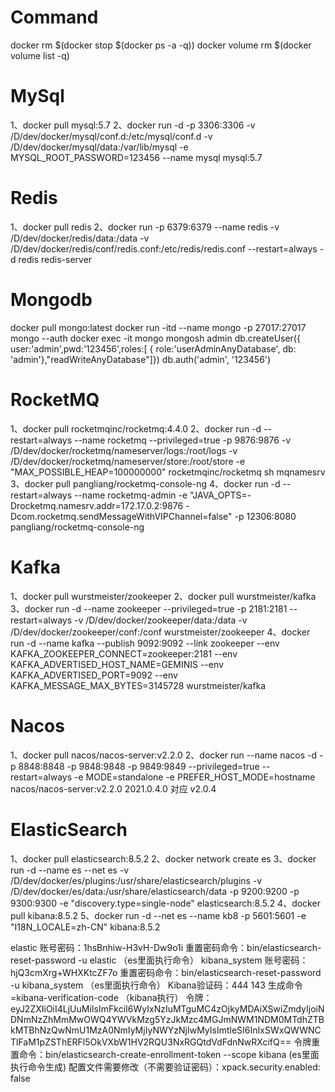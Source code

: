 # Command
docker rm $(docker stop $(docker ps -a -q))
docker volume rm $(docker volume list -q)

# MySql
1、docker pull mysql:5.7
2、docker run -d -p 3306:3306 -v /D/dev/docker/mysql/conf.d:/etc/mysql/conf.d -v /D/dev/docker/mysql/data:/var/lib/mysql -e MYSQL_ROOT_PASSWORD=123456 --name  mysql mysql:5.7

# Redis
1、docker pull redis
2、docker run -p 6379:6379 --name redis -v /D/dev/docker/redis/data:/data -v /D/dev/docker/redis/conf/redis.conf:/etc/redis/redis.conf --restart=always -d redis redis-server

# Mongodb
docker pull mongo:latest
docker run -itd --name mongo -p 27017:27017 mongo --auth
docker exec -it mongo mongosh admin
db.createUser({ user:'admin',pwd:'123456',roles:[ { role:'userAdminAnyDatabase', db: 'admin'},"readWriteAnyDatabase"]})
db.auth('admin', '123456')

# RocketMQ
1、docker pull rocketmqinc/rocketmq:4.4.0
2、docker run -d --restart=always --name rocketmq --privileged=true -p 9876:9876  -v /D/dev/docker/rocketmq/nameserver/logs:/root/logs -v /D/dev/docker/rocketmq/nameserver/store:/root/store -e "MAX_POSSIBLE_HEAP=100000000" rocketmqinc/rocketmq sh mqnamesrv
3、docker pull pangliang/rocketmq-console-ng
4、docker run -d --restart=always --name rocketmq-admin -e "JAVA_OPTS=-Drocketmq.namesrv.addr=172.17.0.2:9876 -Dcom.rocketmq.sendMessageWithVIPChannel=false" -p 12306:8080 pangliang/rocketmq-console-ng

# Kafka
1、docker pull wurstmeister/zookeeper
2、docker pull wurstmeister/kafka
3、docker run -d --name zookeeper --privileged=true -p 2181:2181 --restart=always -v /D/dev/docker/zookeeper/data:/data -v /D/dev/docker/zookeeper/conf:/conf wurstmeister/zookeeper
4、docker run -d --name kafka --publish 9092:9092 --link zookeeper --env KAFKA_ZOOKEEPER_CONNECT=zookeeper:2181 --env KAFKA_ADVERTISED_HOST_NAME=GEMINIS --env KAFKA_ADVERTISED_PORT=9092 --env KAFKA_MESSAGE_MAX_BYTES=3145728 wurstmeister/kafka

# Nacos
1、docker pull nacos/nacos-server:v2.2.0
2、docker run --name nacos -d -p 8848:8848 -p 9848:9848 -p 9849:9849 --privileged=true --restart=always -e MODE=standalone -e PREFER_HOST_MODE=hostname nacos/nacos-server:v2.2.0
2021.0.4.0 对应 v2.0.4

# ElasticSearch
1、docker pull elasticsearch:8.5.2
2、docker network create es
3、docker run -d --name es --net es -v /D/dev/docker/es/plugins:/usr/share/elasticsearch/plugins -v /D/dev/docker/es/data:/usr/share/elasticsearch/data -p 9200:9200 -p 9300:9300 -e "discovery.type=single-node" elasticsearch:8.5.2
4、docker pull kibana:8.5.2
5、docker run -d --net es --name kb8 -p 5601:5601  -e "I18N_LOCALE=zh-CN" kibana:8.5.2

elastic 账号密码：1hsBnhiw-H3vH-Dw9o1i            重置密码命令：bin/elasticsearch-reset-password -u elastic          （es里面执行命令）
kibana_system 账号密码：hjQ3cmXrg+WHXKtcZF7o      重置密码命令：bin/elasticsearch-reset-password -u kibana_system    （es里面执行命令）
Kibana验证码：444 143                             生成命令=kibana-verification-code                                  （kibana执行）
令牌：eyJ2ZXIiOiI4LjUuMiIsImFkciI6WyIxNzIuMTguMC4zOjkyMDAiXSwiZmdyIjoiNDNmNzZhMmMwOWQ4YWVkMzg5YzJkMzc4MGJmNWM1NDM0MTdhZTBkMTBhNzQwNmU1MzA0NmIyMjIyNWYzNjIwMyIsImtleSI6InIxSWxQWWNCTlFaM1pZSThERFl5OkVXbW1HV2RQU3NxRGQtdVdFdnNwRXcifQ==
令牌重置命令：bin/elasticsearch-create-enrollment-token --scope kibana (es里面执行命令生成)
配置文件需要修改（不需要验证密码）：xpack.security.enabled: false


